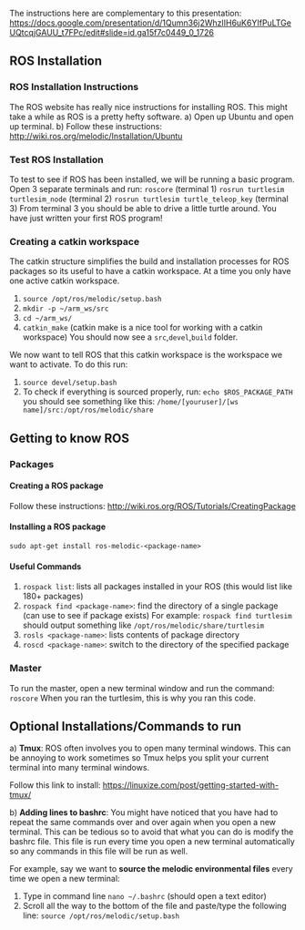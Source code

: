 The instructions here are complementary to this presentation: https://docs.google.com/presentation/d/1Qumn36j2WhzlIH6uK6YIfPuLTGeUQtcqjGAUU_t7FPc/edit#slide=id.ga15f7c0449_0_1726
## ROS Installation 
### ROS Installation Instructions
The ROS website has really nice instructions for installing ROS. This might take a while as ROS is a pretty hefty software. 
a) Open up Ubuntu and open up terminal.
b) Follow these instructions:  http://wiki.ros.org/melodic/Installation/Ubuntu
### Test ROS Installation
To test to see if ROS has been installed, we will be running a basic program. Open 3 separate terminals and run: 
```roscore``` (terminal 1) 
```rosrun turtlesim turtlesim_node``` (terminal 2) 
```rosrun turtlesim turtle_teleop_key``` (terminal 3) 
From terminal 3 you should be able to drive a little turtle around. You have just written your first ROS program!  
### Creating a catkin workspace 
The catkin structure simplifies the build and installation processes for ROS packages so its useful to have a catkin workspace. At a time you only have one active catkin workspace.
1) ```source /opt/ros/melodic/setup.bash```
2) ```mkdir -p ~/arm_ws/src```
3) ```cd ~/arm_ws/```
4) ```catkin_make``` (catkin make is a nice tool for working with a catkin workspace) 
You should now see a ```src```,```devel```,```build``` folder.

We now want to tell ROS that this catkin workspace is the workspace we want to activate. To do this run: 
1) ```source devel/setup.bash```
2) To check if everything is sourced properly, run: 
```echo $ROS_PACKAGE_PATH```
you should see something like this:
```/home/[youruser]/[ws name]/src:/opt/ros/melodic/share```
 
## Getting to know ROS 
### Packages
#### Creating a ROS package 
Follow these instructions: http://wiki.ros.org/ROS/Tutorials/CreatingPackage
#### Installing a ROS package 
```sudo apt-get install ros-melodic-<package-name>```
#### Useful Commands   
1) ```rospack list```: lists all packages installed in your ROS (this would list like 180+ packages)
2) ```rospack find <package-name>```: find the directory of a single package (can use to see if package exists) 
   For example: ```rospack find turtlesim``` should output something like ```/opt/ros/melodic/share/turtlesim```
3) ```rosls <package-name>```: lists contents of package directory 
4) ```roscd <package-name>```: switch to the directory of the specified package 
### Master 
To run the master, open a new terminal window and run the command: 
```roscore``` 
When you ran the turtlesim, this is why you ran this code. 
## Optional Installations/Commands to run
a) **Tmux**: ROS often involves you to open many terminal windows. This can be annoying to work sometimes so Tmux helps you split your current terminal into many terminal windows. 

Follow this link to install: https://linuxize.com/post/getting-started-with-tmux/

b) **Adding lines to bashrc**: You might have noticed that you have had to repeat the same commands over and over again when you open a new terminal. This can be tedious so to avoid that what you can do is modify the bashrc file. This file is run every time you open a new terminal automatically so any commands in this file will be run as well. 

For example, say we want to **source the melodic environmental files** every time we open a new terminal:
1) Type in command line  ```nano ~/.bashrc``` (should open a text editor) 
2) Scroll all the way to the bottom of the file and paste/type the following line: ```source /opt/ros/melodic/setup.bash```


